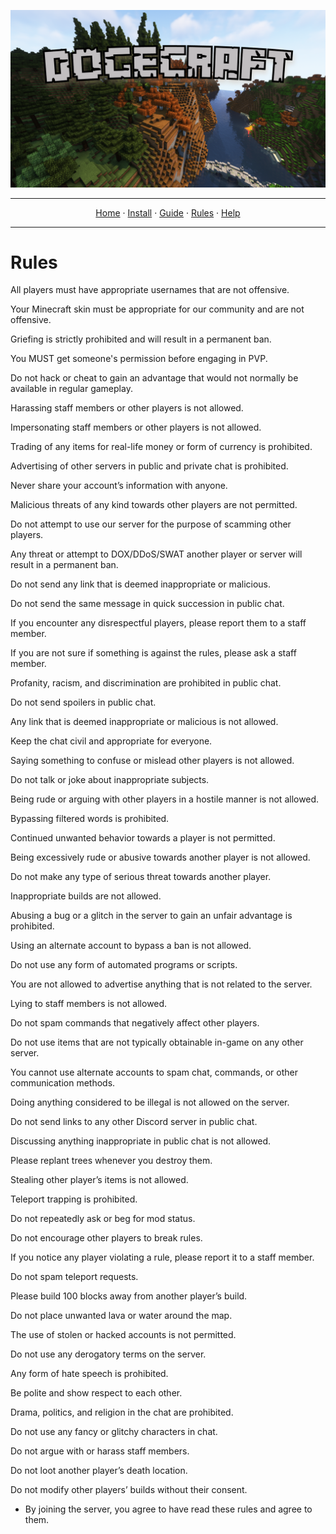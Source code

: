 ![Dogecraft-banner](https://raw.githubusercontent.com/The-Animonculory/DogeCraft/main/images/logo.png)

---

<p align="center">
  <a href="README.md">Home</a> ·
  <a href="INSTALL.md">Install</a> ·
  <a href="GUIDE.md">Guide</a> ·
  <a href="RULES.md">Rules</a> ·
  <a href="HELP.md">Help</a>
</p>

---

# Rules

All players must have appropriate usernames that are not offensive.

Your Minecraft skin must be appropriate for our community and are not offensive.

Griefing is strictly prohibited and will result in a permanent ban.

You MUST get someone's permission before engaging in PVP.

Do not hack or cheat to gain an advantage that would not normally be available in regular gameplay.

Harassing staff members or other players is not allowed.

Impersonating staff members or other players is not allowed.

Trading of any items for real-life money or form of currency is prohibited.

Advertising of other servers in public and private chat is prohibited.

Never share your account’s information with anyone.

Malicious threats of any kind towards other players are not permitted.

Do not attempt to use our server for the purpose of scamming other players.

Any threat or attempt to DOX/DDoS/SWAT another player or server will result in a permanent ban.

Do not send any link that is deemed inappropriate or malicious.

Do not send the same message in quick succession in public chat.

If you encounter any disrespectful players, please report them to a staff member.

If you are not sure if something is against the rules, please ask a staff member.

Profanity, racism, and discrimination are prohibited in public chat.

Do not send spoilers in public chat.

Any link that is deemed inappropriate or malicious is not allowed.

Keep the chat civil and appropriate for everyone.

Saying something to confuse or mislead other players is not allowed.

Do not talk or joke about inappropriate subjects.

Being rude or arguing with other players in a hostile manner is not allowed.

Bypassing filtered words is prohibited.

Continued unwanted behavior towards a player is not permitted.

Being excessively rude or abusive towards another player is not allowed.

Do not make any type of serious threat towards another player.

Inappropriate builds are not allowed.

Abusing a bug or a glitch in the server to gain an unfair advantage is prohibited.

Using an alternate account to bypass a ban is not allowed.

Do not use any form of automated programs or scripts.

You are not allowed to advertise anything that is not related to the server.

Lying to staff members is not allowed.

Do not spam commands that negatively affect other players.

Do not use items that are not typically obtainable in-game on any other server. 

You cannot use alternate accounts to spam chat, commands, or other communication methods.

Doing anything considered to be illegal is not allowed on the server.

Do not send links to any other Discord server in public chat.

Discussing anything inappropriate in public chat is not allowed.

Please replant trees whenever you destroy them.

Stealing other player’s items is not allowed.

Teleport trapping is prohibited.

Do not repeatedly ask or beg for mod status.

Do not encourage other players to break rules.

If you notice any player violating a rule, please report it to a staff member.

Do not spam teleport requests.

Please build 100 blocks away from another player’s build.

Do not place unwanted lava or water around the map.

The use of stolen or hacked accounts is not permitted.

Do not use any derogatory terms on the server.

Any form of hate speech is prohibited.

Be polite and show respect to each other.

Drama, politics, and religion in the chat are prohibited.

Do not use any fancy or glitchy characters in chat.

Do not argue with or harass staff members.

Do not loot another player’s death location.

Do not modify other players’ builds without their consent.


- By joining the server, you agree to have read these rules and agree to them.
